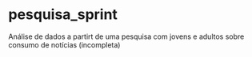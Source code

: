 # pesquisa_sprint
Análise de dados a partirt de uma pesquisa com jovens e adultos sobre consumo de notícias (incompleta)
